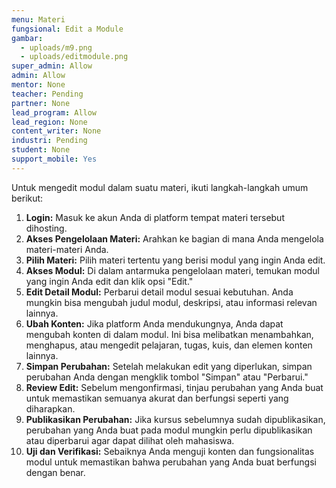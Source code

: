 ```yaml
---
menu: Materi
fungsional: Edit a Module
gambar:
  - uploads/m9.png
  - uploads/editmodule.png
super_admin: Allow
admin: Allow
mentor: None
teacher: Pending
partner: None
lead_program: Allow
lead_region: None
content_writer: None
industri: Pending
student: None
support_mobile: Yes
---
```

Untuk mengedit modul dalam suatu materi, ikuti langkah-langkah umum berikut:

1. **Login:** Masuk ke akun Anda di platform tempat materi tersebut dihosting.
2. **Akses Pengelolaan Materi:** Arahkan ke bagian di mana Anda mengelola materi-materi Anda.
3. **Pilih Materi:** Pilih materi tertentu yang berisi modul yang ingin Anda edit.
4. **Akses Modul:** Di dalam antarmuka pengelolaan materi, temukan modul yang ingin Anda edit dan klik opsi "Edit."
5. **Edit Detail Modul:** Perbarui detail modul sesuai kebutuhan. Anda mungkin bisa mengubah judul modul, deskripsi, atau informasi relevan lainnya.
6. **Ubah Konten:** Jika platform Anda mendukungnya, Anda dapat mengubah konten di dalam modul. Ini bisa melibatkan menambahkan, menghapus, atau mengedit pelajaran, tugas, kuis, dan elemen konten lainnya.
7. **Simpan Perubahan:** Setelah melakukan edit yang diperlukan, simpan perubahan Anda dengan mengklik tombol "Simpan" atau "Perbarui."
8. **Review Edit:** Sebelum mengonfirmasi, tinjau perubahan yang Anda buat untuk memastikan semuanya akurat dan berfungsi seperti yang diharapkan.
9. **Publikasikan Perubahan:** Jika kursus sebelumnya sudah dipublikasikan, perubahan yang Anda buat pada modul mungkin perlu dipublikasikan atau diperbarui agar dapat dilihat oleh mahasiswa.
10. **Uji dan Verifikasi:** Sebaiknya Anda menguji konten dan fungsionalitas modul untuk memastikan bahwa perubahan yang Anda buat berfungsi dengan benar.